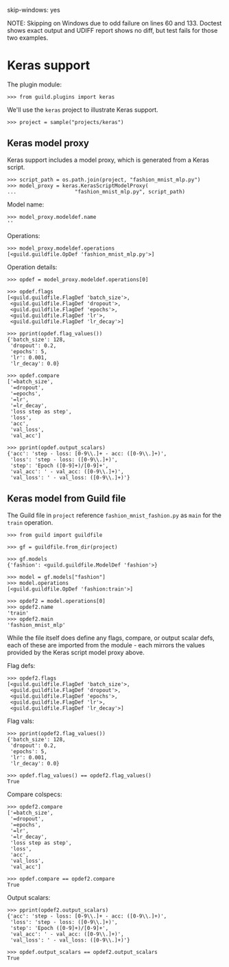 skip-windows: yes

NOTE: Skipping on Windows due to odd failure on lines 60
and 133. Doctest shows exact output and UDIFF report shows no diff,
but test fails for those two examples.

# Keras support

The plugin module:

    >>> from guild.plugins import keras

We'll use the `keras` project to illustrate Keras support.

    >>> project = sample("projects/keras")

## Keras model proxy

Keras support includes a model proxy, which is generated from a Keras
script.

    >>> script_path = os.path.join(project, "fashion_mnist_mlp.py")
    >>> model_proxy = keras.KerasScriptModelProxy(
    ...                   "fashion_mnist_mlp.py", script_path)

Model name:

    >>> model_proxy.modeldef.name
    ''

Operations:

    >>> model_proxy.modeldef.operations
    [<guild.guildfile.OpDef 'fashion_mnist_mlp.py'>]

Operation details:

    >>> opdef = model_proxy.modeldef.operations[0]

    >>> opdef.flags
    [<guild.guildfile.FlagDef 'batch_size'>,
     <guild.guildfile.FlagDef 'dropout'>,
     <guild.guildfile.FlagDef 'epochs'>,
     <guild.guildfile.FlagDef 'lr'>,
     <guild.guildfile.FlagDef 'lr_decay'>]

    >>> pprint(opdef.flag_values())
    {'batch_size': 128,
     'dropout': 0.2,
     'epochs': 5,
     'lr': 0.001,
     'lr_decay': 0.0}

    >>> opdef.compare
    ['=batch_size',
     '=dropout',
     '=epochs',
     '=lr',
     '=lr_decay',
     'loss step as step',
     'loss',
     'acc',
     'val_loss',
     'val_acc']

    >>> pprint(opdef.output_scalars)
    {'acc': 'step - loss: [0-9\\.]+ - acc: ([0-9\\.]+)',
     'loss': 'step - loss: ([0-9\\.]+)',
     'step': 'Epoch ([0-9]+)/[0-9]+',
     'val_acc': ' - val_acc: ([0-9\\.]+)',
     'val_loss': ' - val_loss: ([0-9\\.]+)'}

## Keras model from Guild file

The Guild file in `project` reference `fashion_mnist_fashion.py` as
`main` for the `train` operation.

    >>> from guild import guildfile

    >>> gf = guildfile.from_dir(project)

    >>> gf.models
    {'fashion': <guild.guildfile.ModelDef 'fashion'>}

    >>> model = gf.models["fashion"]
    >>> model.operations
    [<guild.guildfile.OpDef 'fashion:train'>]

    >>> opdef2 = model.operations[0]
    >>> opdef2.name
    'train'
    >>> opdef2.main
    'fashion_mnist_mlp'

While the file itself does define any flags, compare, or output scalar
defs, each of these are imported from the module - each mirrors the
values provided by the Keras script model proxy above.

Flag defs:

    >>> opdef2.flags
    [<guild.guildfile.FlagDef 'batch_size'>,
     <guild.guildfile.FlagDef 'dropout'>,
     <guild.guildfile.FlagDef 'epochs'>,
     <guild.guildfile.FlagDef 'lr'>,
     <guild.guildfile.FlagDef 'lr_decay'>]

Flag vals:

    >>> pprint(opdef2.flag_values())
    {'batch_size': 128,
     'dropout': 0.2,
     'epochs': 5,
     'lr': 0.001,
     'lr_decay': 0.0}

    >>> opdef.flag_values() == opdef2.flag_values()
    True

Compare colspecs:

    >>> opdef2.compare
    ['=batch_size',
     '=dropout',
     '=epochs',
     '=lr',
     '=lr_decay',
     'loss step as step',
     'loss',
     'acc',
     'val_loss',
     'val_acc']

    >>> opdef.compare == opdef2.compare
    True

Output scalars:

    >>> pprint(opdef2.output_scalars)
    {'acc': 'step - loss: [0-9\\.]+ - acc: ([0-9\\.]+)',
     'loss': 'step - loss: ([0-9\\.]+)',
     'step': 'Epoch ([0-9]+)/[0-9]+',
     'val_acc': ' - val_acc: ([0-9\\.]+)',
     'val_loss': ' - val_loss: ([0-9\\.]+)'}

    >>> opdef.output_scalars == opdef2.output_scalars
    True
